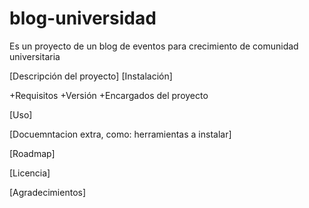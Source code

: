 # blog-universidad
Es un proyecto de un blog de eventos para crecimiento de comunidad universitaria


[Descripción del proyecto]
[Instalación]

+Requisitos
+Versión
+Encargados del proyecto

[Uso]

[Docuemntacion extra, como: herramientas a instalar]

[Roadmap]

[Licencia]

[Agradecimientos]
